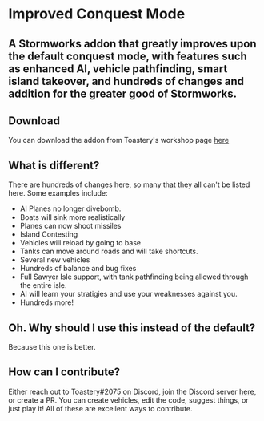 # Improved Conquest Mode
## A Stormworks addon that greatly improves upon the default conquest mode, with features such as enhanced AI, vehicle pathfinding, smart island takeover, and hundreds of changes and addition for the greater good of Stormworks.

## Download
You can download the addon from Toastery's workshop page [here](https://steamcommunity.com/sharedfiles/filedetails/?id=2722478864)

## What is different?
There are hundreds of changes here, so many that they all can't be listed here. Some examples include:
- AI Planes no longer divebomb.
- Boats will sink more realistically
- Planes can now shoot missiles
- Island Contesting
- Vehicles will reload by going to base
- Tanks can move around roads and will take shortcuts.
- Several new vehicles
- Hundreds of balance and bug fixes
- Full Sawyer Isle support, with tank pathfinding being allowed through the entire isle.
- AI will learn your stratigies and use your weaknesses against you.
- Hundreds more!

## Oh. Why should I use this instead of the default?
Because this one is better.

## How can I contribute?
Either reach out to Toastery#2075 on Discord, join the Discord server [here](https://discord.gg/v7yf39kBZJ), or create a PR.
You can create vehicles, edit the code, suggest things, or just play it! All of these are excellent ways to contribute.
